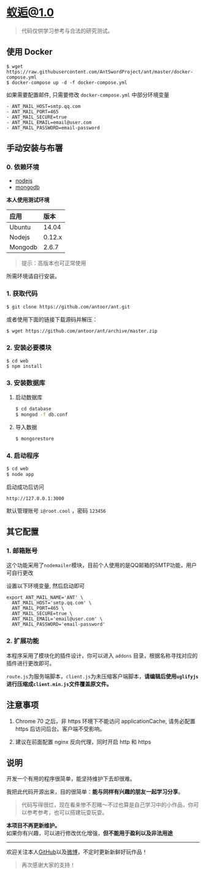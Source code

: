 # 蚁逅@1.0
> 代码仅供学习参考与合法的研究测试。

## 使用 Docker 

```
$ wget https://raw.githubusercontent.com/AntSwordProject/ant/master/docker-compose.yml
$ docker-compose up -d -f docker-compose.yml
```

如果需要配置邮件, 只需要修改 `docker-compose.yml` 中部分环境变量

```
- ANT_MAIL_HOST=smtp.qq.com
- ANT_MAIL_PORT=465
- ANT_MAIL_SECURE=true
- ANT_MAIL_EMAIL=email@user.com
- ANT_MAIL_PASSWORD=email-password
```

## 手动安装与布署

### 0. 依赖环境

* [nodejs](https://nodejs.org/en/download)
* [mongodb](http://dl.mongodb.org/downloads)

**本人使用测试环境**

| 应用 | 版本 |
| :-- | :-- |
| Ubuntu | 14.04 |
| Nodejs | 0.12.x |
| Mongodb | 2.6.7 |

> 提示：高版本也可正常使用

所需环境请自行安装。

### 1. 获取代码

``` sh
$ git clone https://github.com/antoor/ant.git
```

或者使用下面的链接下载源码并解压：

``` sh
$ wget https://github.com/antoor/ant/archive/master.zip
```

### 2. 安装必要模块

```
$ cd web
$ npm install

```

### 3. 安装数据库

 1. 启动数据库

	``` sh
	$ cd database
	$ mongod -f db.conf
	```

 2. 导入数据

	``` sh
	$ mongorestore
	```

### 4. 启动程序

``` sh
$ cd web
$ node app
```

启动成功后访问 

```
http://127.0.0.1:3000
```

默认管理账号 `i@root.cool` ，密码 `123456`


## 其它配置

### 1. 邮箱账号

这个功能采用了`nodemailer`模块，目前个人使用的是QQ邮箱的SMTP功能，用户可自行更改

设置以下环境变量, 然后启动即可

```
export ANT_MAIL_NAME='ANT' \
  ANT_MAIL_HOST='smtp.qq.com' \
  ANT_MAIL_PORT=465 \
  ANT_MAIL_SECURE=true \
  ANT_MAIL_EMAIL='email@user.com' \
  ANT_MAIL_PASSWORD='email-password'
```

### 2. 扩展功能

本程序采用了模块化的插件设计，你可以进入 `addons` 目录，根据名称寻找对应的插件进行更改即可。

`route.js`为服务端脚本，`client.js`为未压缩客户端脚本，**请编辑后使用`uglifyjs`进行压缩成`client.min.js`文件覆盖原文件。**

## 注意事项

1. Chrome 70 之后，非 https 环境下不能访问 applicationCache, 请务必配置 https 后访问后台。客户端不受影响。

2. 建议在前面配置 nginx 反向代理，同时开启 http 和 https

## 说明

开发一个有用的程序很简单，能坚持维护下去却很难。 
   
我把此代码开源出来，目的很简单：**能与同样有兴趣的朋友一起学习分享**。    

> 代码写得很烂，现在看来惨不忍睹～不过也算是自己学习中的小作品，你可以参考参考，也可以搭建玩耍玩耍。

**本项目不再更新维护。**    
如果你有兴趣，可以进行修改优化增强，**但不能用于盈利以及非法用途**

- - -

欢迎关注本人[GitHub](http://github.com/antoor)以及[微博](http://weibo.com/antoor)，不定时更新新鲜好玩作品！    
> 再次感谢大家的支持！